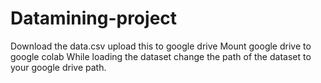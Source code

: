 # Datamining-project
Download the data.csv 
upload this to google drive
Mount google drive to google colab
While loading the dataset change the path of the dataset to your google drive path.

